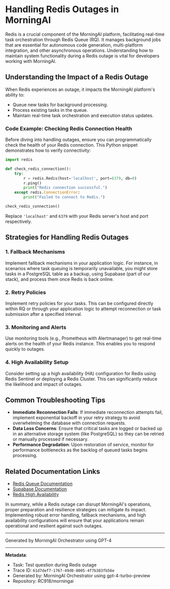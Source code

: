 # Handling Redis Outages in MorningAI

Redis is a crucial component of the MorningAI platform, facilitating real-time task orchestration through Redis Queue (RQ). It manages background jobs that are essential for autonomous code generation, multi-platform integration, and other asynchronous operations. Understanding how to maintain system functionality during a Redis outage is vital for developers working with MorningAI.

## Understanding the Impact of a Redis Outage

When Redis experiences an outage, it impacts the MorningAI platform's ability to:
- Queue new tasks for background processing.
- Process existing tasks in the queue.
- Maintain real-time task orchestration and execution status updates.

### Code Example: Checking Redis Connection Health

Before diving into handling outages, ensure you can programmatically check the health of your Redis connection. This Python snippet demonstrates how to verify connectivity:

```python
import redis

def check_redis_connection():
    try:
        r = redis.Redis(host='localhost', port=6379, db=0)
        r.ping()
        print("Redis connection successful.")
    except redis.ConnectionError:
        print("Failed to connect to Redis.")

check_redis_connection()
```

Replace `'localhost'` and `6379` with your Redis server's host and port respectively.

## Strategies for Handling Redis Outages

### 1. Fallback Mechanisms
Implement fallback mechanisms in your application logic. For instance, in scenarios where task queuing is temporarily unavailable, you might store tasks in a PostgreSQL table as a backup, using Supabase (part of our stack), and process them once Redis is back online.

### 2. Retry Policies
Implement retry policies for your tasks. This can be configured directly within RQ or through your application logic to attempt reconnection or task submission after a specified interval.

### 3. Monitoring and Alerts
Use monitoring tools (e.g., Prometheus with Alertmanager) to get real-time alerts on the health of your Redis instance. This enables you to respond quickly to outages.

### 4. High Availability Setup
Consider setting up a high availability (HA) configuration for Redis using Redis Sentinel or deploying a Redis Cluster. This can significantly reduce the likelihood and impact of outages.

## Common Troubleshooting Tips

- **Immediate Reconnection Fails**: If immediate reconnection attempts fail, implement exponential backoff in your retry strategy to avoid overwhelming the database with connection requests.
- **Data Loss Concerns**: Ensure that critical tasks are logged or backed up in an alternative storage system (like PostgreSQL) so they can be retried or manually processed if necessary.
- **Performance Degradation**: Upon restoration of service, monitor for performance bottlenecks as the backlog of queued tasks begins processing.

## Related Documentation Links

- [Redis Queue Documentation](https://python-rq.org/docs/)
- [Supabase Documentation](https://supabase.io/docs)
- [Redis High Availability](https://redis.io/topics/ha)

In summary, while a Redis outage can disrupt MorningAI's operations, proper preparation and resilience strategies can mitigate its impact. Implementing robust error handling, fallback mechanisms, and high availability configurations will ensure that your applications remain operational and resilient against such outages.

---
Generated by MorningAI Orchestrator using GPT-4

---

**Metadata**:
- Task: Test question during Redis outage
- Trace ID: `61d7def7-1767-49d0-8005-4f7b383fb56e`
- Generated by: MorningAI Orchestrator using gpt-4-turbo-preview
- Repository: RC918/morningai
